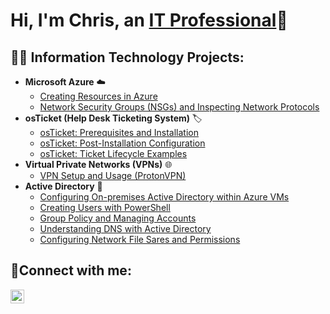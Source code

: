 <h1>Hi, I'm Chris, an <a href="https://linkedin.com/in/Josh">IT Professional</a>🙂</h1>

<h2>👨‍💻 Information Technology Projects:</h2>

- <b>Microsoft Azure</b> ☁️
   - [Creating Resources in Azure](https://github.com/cyberchris01/azure-resources)
   - [Network Security Groups (NSGs) and Inspecting Network Protocols](https://github.com/cyberchris01/azure-network-protocols)
- <b>osTicket (Help Desk Ticketing System)</b> 🏷️
  - [osTicket: Prerequisites and Installation](https://github.com/cyberchris01/osticket-prereqs)
  - [osTicket: Post-Installation Configuration](https://github.com/cyberchris01/post-install-config)
  - [osTicket: Ticket Lifecycle Examples](https://github.com/cyberchris01/ticket-lifecycle)
- <b>Virtual Private Networks (VPNs)</b> 🌐
  - [VPN Setup and Usage (ProtonVPN)](https://github.com/cyberchris01/vpn-setup-usage)
- <b>Active Directory</b> 🔐
  - [Configuring On-premises Active Directory within Azure VMs](https://github.com/cyberchris01/configure-ad)
  - [Creating Users with PowerShell](https://github.com/cyberchris01/ad-users-powershell)
  - [Group Policy and Managing Accounts](https://github.com/cyberchris01/ad-group-policy-accounts)
  - [Understanding DNS with Active Directory](https://github.com/cyberchris01/ad-dns)
  - [Configuring Network File Sares and Permissions](https://github.com/cyberchris01/ad-netshares-permissions)

<h2>🤳Connect with me:</h2>

[<img align="left" alt="Josh | LinkedIn" width="22px" src="https://cdn.jsdelivr.net/npm/simple-icons@v3/icons/linkedin.svg" />][linkedin]

[linkedin]: https://linkedin.com/in/Josh
